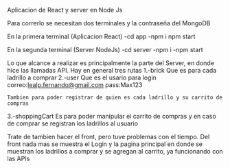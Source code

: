 Aplicacion de React y server en Node Js

Para correrlo se necesitan dos terminales y la contraseña del MongoDB

En la primera terminal (Aplicacion React)
-cd app
-npm i
npm start

En la segunda terminal (Server NodeJs)
-cd server
-npm i
-npm start

Lo que alcance a realizar es principalmente la parte del Server, en donde
hice las llamadas API.
Hay en general tres rutas
1.-brick
Que es para cada ladrillo a comprar
2.-user
Que es el usario para login
correo:lealp.fernando@gmail.com
pass:Max123

    Tambien para poder registrar de quien es cada ladrillo y su carrito de compras

3.-shoppingCart
Es para poder manipular el carrito de compras y en caso de comprar
se registran los ladrillos al usuario

Trate de tambien hacer el front, pero tuve problemas con el tiempo.
Del front nada mas se muestra el Login y la pagina principal en donde
se muestran los ladrillos a comprar y se agregan al carrito, ya funcionando
con las APIs
